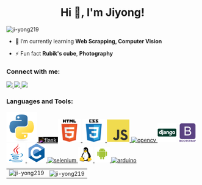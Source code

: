 

<!--
**Ji-yong219/Ji-yong219** is a ✨ _special_ ✨ repository because its `README.md` (this file) appears on your GitHub profile.

Here are some ideas to get you started:

- 🔭 I’m currently working on ...
- 🌱 I’m currently learning ...c
- 👯 I’m looking to collaborate on ...
- 🤔 I’m looking for help with ...
- 💬 Ask me about ...
- 📫 How to reach me: ...
- 😄 Pronouns: ...
- ⚡ Fun fact: ...
-->
<h1 align="center">Hi 👋, I'm Jiyong!</h1>

<p align="left"> <img src="https://komarev.com/ghpvc/?username=ji-yong219&label=Profile%20views&color=0e75b6&style=flat" alt="ji-yong219" /> </p>

- 🌱 I’m currently learning **Web Scrapping, Computer Vision**

- ⚡ Fun fact **Rubik's cube**, **Photography**

<h3 align="left">Connect with me:</h3>
<p align="left">
<a href="https://github.com/Ji-yong219">
    <img src="https://img.shields.io/badge/github-%2324292e.svg?&style=for-the-badge&logo=github&logoColor=white&color=6e5494&link=https://github.com/yong219" >
  </a>
  <a href="https://www.instagram.com/ji.y0ng_/">
    <img src="https://img.shields.io/badge/instagram-%23000000.svg?&style=for-the-badge&logo=instagram&logoColor=white&color=dd2a7b&link=https://instagram.com/ji.y0ng">
  </a>
  <a href="https://eat-sleep-code.tistory.com/">
    <img src="https://img.shields.io/badge/tech blog-000000?&style=for-the-badge&logo=Bloglovin&logoColor=white&color=6E6E6E&link=https://eat-sleep-code.tistory.com/">
  </a>
</p>

<h3 align="left">Languages and Tools:</h3>
<p align="left">
    <a href="https://www.python.org" target="_blank"> <img src="https://raw.githubusercontent.com/devicons/devicon/master/icons/python/python-original.svg" alt="python" width="80" height="80"/> </a>
    <a href="https://flask.palletsprojects.com/" target="_blank" style="filter: invert(100%);background:white;!important;"><img src="https://flask.palletsprojects.com/en/2.0.x/_static/flask-icon.png" alt="flask" width="70" height="70"/> </a>
    <a href="https://www.w3.org/html/" target="_blank"> <img src="https://raw.githubusercontent.com/devicons/devicon/master/icons/html5/html5-original-wordmark.svg" alt="html5" width="60" height="60"/> </a>
    <a href="https://www.w3schools.com/css/" target="_blank"> <img src="https://raw.githubusercontent.com/devicons/devicon/master/icons/css3/css3-original-wordmark.svg" alt="css3" width="60" height="60"/> </a>
    <a href="https://developer.mozilla.org/en-US/docs/Web/JavaScript" target="_blank"> <img src="https://raw.githubusercontent.com/devicons/devicon/master/icons/javascript/javascript-original.svg" alt="javascript" width="60" height="60"/> </a>
    <a href="https://opencv.org/" target="_blank"> <img src="https://www.vectorlogo.zone/logos/opencv/opencv-icon.svg" alt="opencv" width="50" height="50"/> </a>
    <a href="https://www.djangoproject.com/" target="_blank"> <img src="https://raw.githubusercontent.com/devicons/devicon/master/icons/django/django-original.svg" alt="django" width="50" height="50"/></a>
    <a href="https://getbootstrap.com" target="_blank"> <img src="https://raw.githubusercontent.com/devicons/devicon/master/icons/bootstrap/bootstrap-plain-wordmark.svg" alt="bootstrap" width="50" height="50"/> </a>
    <a href="https://www.java.com" target="_blank"> <img src="https://raw.githubusercontent.com/devicons/devicon/master/icons/java/java-original.svg" alt="java" width="50" height="50"/> </a>
    <a href="https://www.cprogramming.com/" target="_blank"> <img src="https://raw.githubusercontent.com/devicons/devicon/master/icons/c/c-original.svg" alt="c" width="50" height="50"/> </a>
    <a href="https://www.selenium.dev" target="_blank"> <img src="https://raw.githubusercontent.com/detain/svg-logos/780f25886640cef088af994181646db2f6b1a3f8/svg/selenium-logo.svg" alt="selenium" width="40" height="40"/> </a>
    <a href="https://www.linux.org/" target="_blank"> <img src="https://raw.githubusercontent.com/devicons/devicon/master/icons/linux/linux-original.svg" alt="linux" width="40" height="40"/> </a>
    <a href="https://developer.android.com" target="_blank"> <img src="https://raw.githubusercontent.com/devicons/devicon/master/icons/android/android-original-wordmark.svg" alt="android" width="40" height="40"/> </a>
    <a href="https://www.arduino.cc/" target="_blank"> <img src="https://cdn.worldvectorlogo.com/logos/arduino-1.svg" alt="arduino" width="40" height="40"/> </a>
</p>


<table style="border: none">
    <tr>
        <td valign="top" width="50%" style="border: none">
        <img align="left" src="https://github-readme-stats.vercel.app/api/top-langs?username=ji-yong219&show_icons=true&locale=en&layout=compact&theme=dark" alt="ji-yong219" />
        </td>
        <td valign="top" width="50%" style="border: none">
        <img align="center" src="https://github-readme-stats.vercel.app/api?username=ji-yong219&show_icons=true&locale=en&theme=dark" alt="ji-yong219" />
        </td>
    </tr>
</table>
